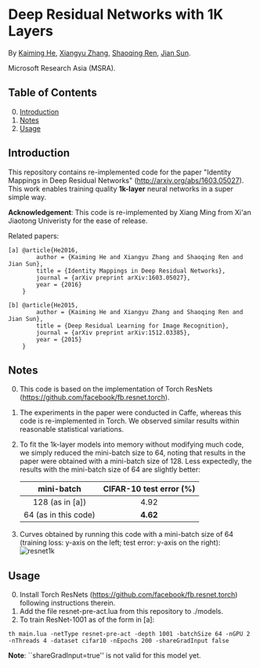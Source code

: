 # Deep Residual Networks with 1K Layers

By [Kaiming He](http://kaiminghe.com), [Xiangyu Zhang](https://scholar.google.com/citations?user=yuB-cfoAAAAJ&hl=en), [Shaoqing Ren](http://home.ustc.edu.cn/~sqren/), [Jian Sun](http://research.microsoft.com/en-us/people/jiansun/).

Microsoft Research Asia (MSRA).

## Table of Contents
0. [Introduction](#introduction)
0. [Notes](#notes)
0. [Usage](#usage)



## Introduction

This repository contains re-implemented code for the paper "Identity Mappings in Deep Residual Networks" (http://arxiv.org/abs/1603.05027). This work enables training quality **1k-layer** neural networks in a super simple way.

**Acknowledgement**: This code is re-implemented by Xiang Ming from Xi'an Jiaotong Univeristy for the ease of release.

Related papers:

	[a]	@article{He2016,
			author = {Kaiming He and Xiangyu Zhang and Shaoqing Ren and Jian Sun},
			title = {Identity Mappings in Deep Residual Networks},
			journal = {arXiv preprint arXiv:1603.05027},
			year = {2016}
		}
	
	[b] @article{He2015,
			author = {Kaiming He and Xiangyu Zhang and Shaoqing Ren and Jian Sun},
			title = {Deep Residual Learning for Image Recognition},
			journal = {arXiv preprint arXiv:1512.03385},
			year = {2015}
		}
	

	
## Notes

0. This code is based on the implementation of Torch ResNets (https://github.com/facebook/fb.resnet.torch).

0. The experiments in the paper were conducted in Caffe, whereas this code is re-implemented in Torch. We observed similar results within reasonable statistical variations.

0. To fit the 1k-layer models into memory without modifying much code, we simply reduced the mini-batch size to 64, noting that results in the paper were obtained with a mini-batch size of 128. Less expectedly, the results with the mini-batch size of 64 are slightly better:

	mini-batch |CIFAR-10 test error (%)
	:---------:|:------------------:
	128 (as in [a]) | 4.92
	64 (as in this code)| **4.62**

0. Curves obtained by running this code with a mini-batch size of 64 (training loss: y-axis on the left; test error: y-axis on the right):	
![resnet1k](https://cloud.githubusercontent.com/assets/11435359/14414142/68714c82-ffc0-11e5-8b1b-657fdb3d96a6.png)
	
## Usage

0. Install Torch ResNets (https://github.com/facebook/fb.resnet.torch) following instructions therein.
0. Add the file resnet-pre-act.lua from this repository to ./models.
0. To train ResNet-1001 as of the form in [a]:
```
th main.lua -netType resnet-pre-act -depth 1001 -batchSize 64 -nGPU 2 -nThreads 4 -dataset cifar10 -nEpochs 200 -shareGradInput false
```
**Note**: ``shareGradInput=true'' is not valid for this model yet.
